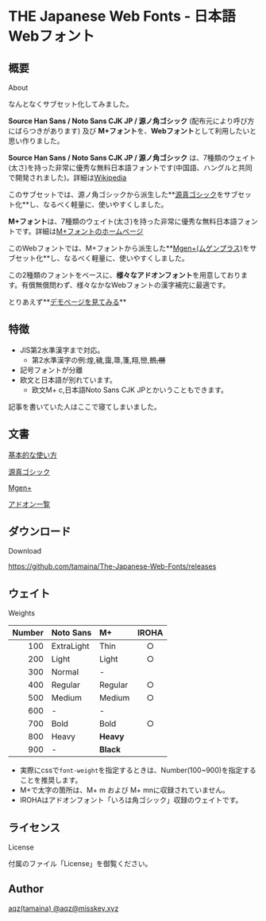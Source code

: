# THE Japanese Web Fonts - 日本語Webフォント

## 概要

About

なんとなくサブセット化してみました。

**Source Han Sans / Noto Sans CJK JP / 源ノ角ゴシック** (配布元により呼び方にばらつきがあります) 及び **M+フォント**を、**Webフォント**として利用したいと思い作りました。

**Source Han Sans / Noto Sans CJK JP / 源ノ角ゴシック** は、7種類のウェイト(太さ)を持った非常に優秀な無料日本語フォントです(中国語、ハングルと共同で開発されました)。詳細は[Wikipedia](https://ja.wikipedia.org/wiki/Source_Han_Sans)

このサブセットでは、源ノ角ゴシックから派生した**[源真ゴシック](http://jikasei.me/font/genshin/)をサブセット化**し、なるべく軽量に、使いやすくしました。

**M+フォント**は、7種類のウェイト(太さ)を持った非常に優秀な無料日本語フォントです。詳細は[M+フォントのホームページ](http://mplus-fonts.osdn.jp/)

このWebフォントでは、M+フォントから派生した**[Mgen+(ムゲンプラス)](http://jikasei.me/font/mgenplus/)をサブセット化**し、なるべく軽量に、使いやすくしました。

この2種類のフォントをベースに、**様々なアドオンフォント**を用意しております。有償無償問わず、様々なかなWebフォントの漢字補完に最適です。

とりあえず**[デモページを見てみる](https://tamaina.github.io/The-Japanese-Web-Fonts/)**

## 特徴

- JIS第2水準漢字まで対応。
  - 第2水準漢字の例:煌,穢,靄,箒,箋,翔,巒,鵺~~,橳~~
- 記号フォントが分離
- 欧文と日本語が別れています。
  - 欧文M+ c,日本語Noto Sans CJK JPとかいうこともできます。

記事を書いていた人はここで寝てしまいました。

## 文書

[基本的な使い方](HowToSet.md)

[源真ゴシック](Gen.md)

[Mgen+](Mplus.md)

[アドオン一覧](Addons.md)

## ダウンロード

Download

https://github.com/tamaina/The-Japanese-Web-Fonts/releases

## ウェイト

Weights

|Number|Noto Sans  |M+       |IROHA|
|-----:|:----------|:--------|:---:|
|100   |ExtraLight |Thin     |○   |
|200   |Light      |Light    |○   |
|300   |Normal     |-        |     |
|400   |Regular    |Regular  |○   |
|500   |Medium     |Medium   |○   |
|600   |-          |-        |     |
|700   |Bold       |Bold     |○   |
|800   |Heavy      |**Heavy**|     |
|900   |-          |**Black**|     |

- 実際にcssで`font-weight`を指定するときは、Number(100~900)を指定することを推奨します。
- M+で太字の箇所は、M+ m および M+ mnに収録されていません。
- IROHAはアドオンフォント「いろは角ゴシック」収録のウェイトです。

## ライセンス

License

付属のファイル「License」を御覧ください。

## Author

[aqz(tamaina) @aqz@misskey.xyz](https://misskey.xyz/@aqz)
